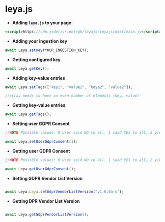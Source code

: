 # leya.js

* **Adding `leya.js` to your page:**

```html
<script>https://cdn.jsdelivr.net/gh/leyajs/leyajs/dist/main.js</script>
```

* **Adding your ingestion key**

```javascript
await Leya.setKey(YOUR_INGESTION_KEY);
```

* **Getting configured key**

```javascript
await Leya.getKey();
```

* **Adding key-value entries**

```javascript
await Leya.setTags(["key1", "value1", "keya2", "value2"]);

//array needs to have an even number of elements (key, value) 
```

* **Getting key-value entries**

```javascript
await Leya.getTags();
```

* **Setting user GDPR Consent**

```javascript
//NOTE Possible values: 0 User said NO to all, 1 said YES to all, 2 y/n to some, 3 unknown

await Leya.setUserGdprConsent(1); 

```

* **Getting user GDPR Consent**

```javascript
//NOTE Possible values: 0 User said NO to all, 1 said YES to all, 2 y/n to some, 3 unknown

await Leya.getUserGdprConsent(); 

```

* **Setting GDPR Vendor List Version**

```javascript

await Leya.Leya.setGdprVendorListVersion("v1.0.0a-c"); 

```

* **Getting DPR Vendor List Version**

```javascript

await Leya.getGdprVendorListVersion(); 

```
